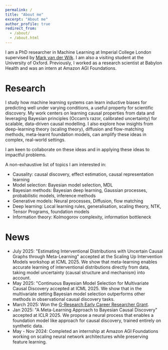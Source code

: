 ```yaml
---
permalink: /
title: "About me"
excerpt: "About me"
author_profile: true
redirect_from:
  - /about/
  - /about.html
---
```


I am a PhD researcher in Machine Learning at Imperial College London supervised by [Mark van der Wilk](https://mvdw.uk/).
I am also a visiting student at the University of Oxford.
Previously, I worked as a research scientist at Babylon Health and was an intern at Amazon AGI Foundations.

Research
======
I study how machine learning systems can learn inductive biases for predicting well under varying conditions, a useful property for scientific discovery.
My work centers on learning causal properties from data and leveraging Bayesian principles (Occam’s razor, calibrated uncertainty) for scalable, data-driven causal modelling.
I also explore how insights from deep-learning theory (scaling theory), diffusion and flow-matching methods, meta-learnt foundation models, can amplify these ideas in complex, real-world settings.

I am keen to collaborate on these ideas and in applying these ideas to impactful problems.


A non-exhaustive list of topics I am interested in:
- Causality: causal discovery, effect estimation, causal representation learning
- Model selection: Bayesian model selection, MDL
- Bayesian methods: Bayesian deep learning, Gaussian processes, probabilistic models, inference methods
- Generative models: Neural processes, Diffusion, flow matching
- Deep learning: Local learning rules, generalisation, scaling theory, NTK, Tensor Programs, foundation models
- Information theory: Kolmogorov complexity, information bottleneck


News
======
- July 2025: "Estimating Interventional Distributions with Uncertain Causal Graphs through Meta-Learning" accepted at the Scaling Up Intervention Models workshop at ICML 2025. We show that meta-learning enables accurate learning of interventional distributions directly from data, taking model uncertainty (causal structure and mechanism) into account.
- May 2025: "Continuous Bayesian Model Selection for Multivariate Causal Discovery accepted at ICML 2025. We show that in the multivariate setting Bayesian model selection outperforms other methods in observational causal discovery tasks.
- March 2025: Won the [G-Research Early Career Researcher Grant](https://www.gresearch.com/news/g-research-march-2025-grant-winners/).
- Jan 2025: "A Meta-Learning Approach to Bayesian Causal Discovery" accepted at ICLR 2025. We propose a neural process that enables a foundation model like approach for causal discovery, trained entirely on synthetic data.
- May - Nov 2024: Completed an internship at Amazon AGI Foundations working on scaling neural network architectures while preserving feature learning.
